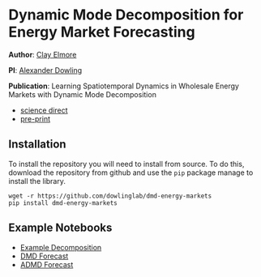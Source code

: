 # Dynamic Mode Decomposition for Energy Market Forecasting

**Author**: [Clay Elmore](https://github.com/celmore25)

**PI**: [Alexander Dowling](https://dowlinglab.nd.edu/)

**Publication**: Learning Spatiotemporal Dynamics in Wholesale Energy Markets with Dynamic Mode Decomposition
* [science direct](https://www.sciencedirect.com/science/article/abs/pii/S0360544221012615)
* [pre-print](https://engrxiv.org/wdg23/)

## Installation

To install the repository you will need to install from source. To do this, download the repository from github and use the `pip` package manage to install the library.

```
wget -r https://github.com/dowlinglab/dmd-energy-markets
pip install dmd-energy-markets
```

## Example Notebooks

* [Example Decomposition](https://github.com/dowlinglab/dmd-energy-markets/blob/master/ExampleNotebooks/Base-DMD-Decomposition.ipynb)
* [DMD Forecast](https://github.com/dowlinglab/dmd-energy-markets/blob/master/ExampleNotebooks/DMD-Forecast.ipynb)
* [ADMD Forecast](https://github.com/dowlinglab/dmd-energy-markets/blob/master/ExampleNotebooks/DMD-Forecast.ipynb)
